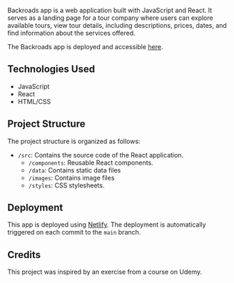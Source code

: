 Backroads app is a web application built with JavaScript and React. 
It serves as a landing page for a tour company where users can explore available tours, view tour details, including descriptions, prices, dates,
and find information about the services offered.

The Backroads app is deployed and accessible [here](<https://de-backroads-app.netlify.app/>).

## Technologies Used

- JavaScript
- React
- HTML/CSS

## Project Structure

The project structure is organized as follows:

- `/src`: Contains the source code of the React application.
    - `/components`: Reusable React components.
    - `/data`: Contains static data files 
    - `/images`: Contains image files 
    - `/styles`: CSS stylesheets.

## Deployment

This app is deployed using [Netlify](https://www.netlify.com/). The deployment is automatically triggered on each commit to the `main` branch.

## Credits

This project was inspired by an exercise from a course on Udemy. 

